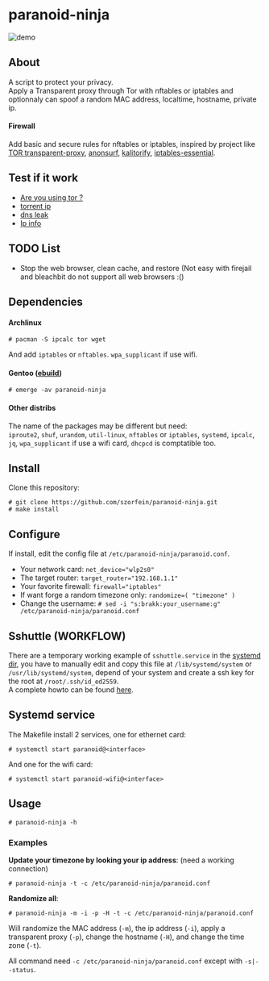 # paranoid-ninja
![demo](https://raw.githubusercontent.com/szorfein/paranoid-ninja/master/demo/paranoid-ninja.png)

## About 
A script to protect your privacy.  
Apply a Transparent proxy through Tor with nftables or iptables and optionnaly can spoof a random MAC address, localtime, hostname, private ip.  

#### Firewall
Add basic and secure rules for nftables or iptables, inspired by project like [TOR transparent-proxy](https://trac.torproject.org/projects/tor/wiki/doc/TransparentProxy), [anonsurf](https://github.com/ParrotSec/anonsurf), [kalitorify](https://github.com/brainfucksec/kalitorify.git), [iptables-essential](https://github.com/trimstray/iptables-essentials). 

## Test if it work
+ [Are you using tor ?](https://check.torproject.org/)
+ [torrent ip](http://ipmagnet.services.cbcdn.com)
+ [dns leak](https://www.dnsleaktest.com)
+ [Ip info](https://whoer.net/#)

## TODO List
+ Stop the web browser, clean cache, and restore (Not easy with firejail and bleachbit do not support all web browsers :()

## Dependencies
#### Archlinux
    
    # pacman -S ipcalc tor wget

And add `iptables` or `nftables`. `wpa_supplicant` if use wifi.

#### Gentoo ([ebuild](https://github.com/szorfein/paranoid-ninja/tree/master/packages))

    # emerge -av paranoid-ninja

#### Other distribs
The name of the packages may be different but need:  
`iproute2`, `shuf`, `urandom`, `util-linux`, `nftables` or `iptables`, `systemd`, `ipcalc`, `jq`, `wpa_supplicant` if use a wifi card, `dhcpcd` is comptatible too.  

## Install
Clone this repository:

    # git clone https://github.com/szorfein/paranoid-ninja.git
    # make install

## Configure
If install, edit the config file at `/etc/paranoid-ninja/paranoid.conf`.

+ Your network card: `net_device="wlp2s0"`
+ The target router: `target_router="192.168.1.1"`
+ Your favorite firewall: `firewall="iptables"`
+ If want forge a random timezone only: `randomize=( "timezone" )`
+ Change the username: `# sed -i "s:brakk:your_username:g" /etc/paranoid-ninja/paranoid.conf`

## Sshuttle (WORKFLOW)
There are a temporary working example of `sshuttle.service` in the [systemd dir](https://github.com/szorfein/paranoid-ninja/tree/master/systemd), you have to manually edit and copy this file at `/lib/systemd/system` or `/usr/lib/systemd/system`, depend of your system and create a ssh key for the root at `/root/.ssh/id_ed2559`.  
A complete howto can be found [here](https://github.com/szorfein/Gentoo-ZFS/wiki/12.privacy).  

## Systemd service
The Makefile install 2 services, one for ethernet card:

    # systemctl start paranoid@<interface>

And one for the wifi card:

    # systemctl start paranoid-wifi@<interface>

## Usage

    # paranoid-ninja -h

### Examples

**Update your timezone by looking your ip address**:  (need a working connection)

    # paranoid-ninja -t -c /etc/paranoid-ninja/paranoid.conf

**Randomize all**:

    # paranoid-ninja -m -i -p -H -t -c /etc/paranoid-ninja/paranoid.conf

Will randomize the MAC address (`-m`), the ip address (`-i`), apply a transparent proxy (`-p`), change the hostname (`-H`), and change the time zone (`-t`).  

All command need `-c /etc/paranoid-ninja/paranoid.conf` except with `-s|--status`.  
